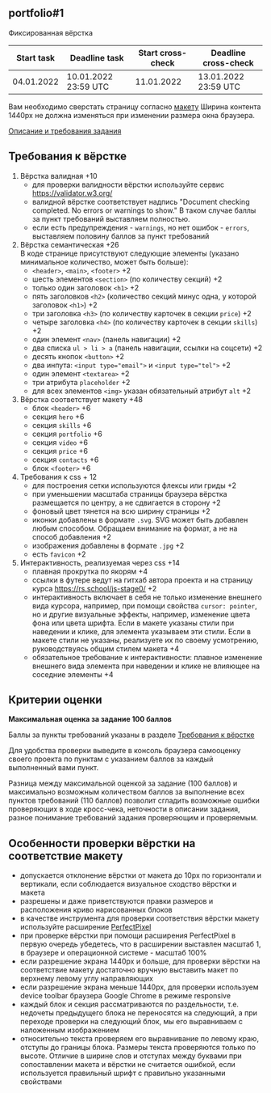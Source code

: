 ## portfolio#1
Фиксированная вёрстка

| Start task | Deadline task        | Start cross-check | Deadline cross-check |
|------------|----------------------|-------------------|----------------------|
| 04.01.2022 | 10.01.2022 23:59 UTC | 11.01.2022        | 13.01.2022 23:59 UTC |

Вам необходимо сверстать страницу согласно [макету](https://www.figma.com/file/6GatfGAHJo7puBlLfqFdCT/Portfolio-(Copy)?node-id=0%3A1)
Ширина контента 1440рх не должна изменяться при изменении размера окна браузера.

[Описание и требования задания](portfolio.md)

## Требования к вёрстке
1. Вёрстка валидная +10
   - для проверки валидности вёрстки используйте сервис https://validator.w3.org/  
   - валидной вёрстке соответствует надпись "Document checking completed. No errors or warnings to show." В таком случае баллы за пункт требований выставляем полностью.
   - если есть предупреждения - `warnings`, но нет ошибок - `errors`, выставляем половину баллов за пункт требований
2. Вёрстка семантическая +26  
   В коде странице присутствуют следующие элементы (указано минимальное количество, может быть больше):
   - `<header>`, `<main>`, `<footer>` +2
   - шесть элементов `<section>` (по количеству секций) +2
   - только один заголовок `<h1>` +2
   - пять заголовков `<h2>` (количество секций минус одна, у которой заголовок `<h1>`) +2
   - три заголовка `<h3>` (по количеству карточек в секции `price`) +2
   - четыре заголовка `<h4>` (по количеству карточек в секции `skills`) +2
   - один элемент `<nav>` (панель навигации) +2
   - два списка `ul > li > a` (панель навигации, ссылки на соцсети) +2
   - десять кнопок `<button>` +2
   - два инпута: `<input type="email">` и `<input type="tel">` +2
   - один элемент `<textarea>` +2
   - три атрибута `placeholder` +2
   - для всех элементов `<img>` указан обязательный атрибут `alt` +2
3. Вёрстка соответствует макету +48
   - блок `<header>` +6
   - секция `hero` +6
   - секция `skills` +6
   - секция `portfolio` +6
   - секция `video` +6
   - секция `price` +6
   - секция `contacts` +6
   - блок `<footer>` +6 
4. Требования к css + 12
   - для построения сетки используются флексы или гриды +2
   - при уменьшении масштаба страницы браузера вёрстка размещается по центру, а не сдвигается в сторону +2
   - фоновый цвет тянется на всю ширину страницы +2
   - иконки добавлены в формате `.svg`. SVG может быть добавлен любым способом. Обращаем внимание на формат, а не на способ добавления +2
   - изображения добавлены в формате `.jpg` +2
   - есть `favicon` +2
5. Интерактивность, реализуемая через css +14
   - плавная прокрутка по якорям +4
   - ссылки в футере ведут на гитхаб автора проекта и на страницу курса https://rs.school/js-stage0/ +2
   - интерактивность включает в себя не только изменение внешнего вида курсора, например, при помощи свойства `cursor: pointer`, но и другие визуальные эффекты, например, изменение цвета фона или цвета шрифта. Если в макете указаны стили при наведении и клике, для элемента указываем эти стили. Если в макете стили не указаны, реализуете их по своему усмотрению, руководствуясь общим стилем макета +4
   - обязательное требование к интерактивности: плавное изменение внешнего вида элемента при наведении и клике не влияющее на соседние элементы +4

## Критерии оценки

**Максимальная оценка за задание 100 баллов**  

Баллы за пункты требований указаны в разделе [Требования к вёрстке](#требования-к-вёрстке)

Для удобства проверки выведите в консоль браузера самооценку своего проекта по пунктам с указанием баллов за каждый выполненный вами пункт.

Разница между максимальной оценкой за задание (100 баллов) и максимально возможным количеством баллов за выполнение всех пунктов требований (110 баллов) позволит сгладить возможные ошибки проверяющих в ходе кросс-чека, неточности в описании задания, разное понимание требований задания проверяющим и проверяемым.

## Особенности проверки вёрстки на соответствие макету
- допускается отклонение вёрстки от макета до 10px по горизонтали и вертикали, если соблюдается визуальное сходство вёрстки и макета
- разрешены и даже приветствуются правки размеров и расположения криво нарисованных блоков
- в качестве инструмента для проверки соответствия вёрстки макету используйте расширение [PerfectPixel](https://chrome.google.com/webstore/detail/perfectpixel-by-welldonec/dkaagdgjmgdmbnecmcefdhjekcoceebi?hl=ru)
- при проверке вёрстки при помощи расширения PerfectPixel в первую очередь убедетесь, что в расширении выставлен масштаб 1, в браузере и операционной системе - масштаб 100%
- если разрешение экрана 1440рх и больше, для проверки вёрстки на соответствие макету достаточно вручную выставить макет по верхнему левому углу направляющих
- если разрешение экрана меньше 1440рх, для проверки используем device toolbar браузера Google Chrome в режиме responsive
- каждый блок и секция рассматриваются по раздельности, т.е. недочеты предыдущего блока не переносятся на следующий, а при переходе проверки на следующий блок, мы его выравниваем с наложенным изображением
- относительно текста проверяем его выравнивание по левому краю, отступы до границы блока. Размеры текста проверяются только по высоте. Отличие в ширине слов и отступах между буквами при сопоставлении макета и вёрстки не считается ошибкой, если используется правильный шрифт с правильно указанными свойствами


